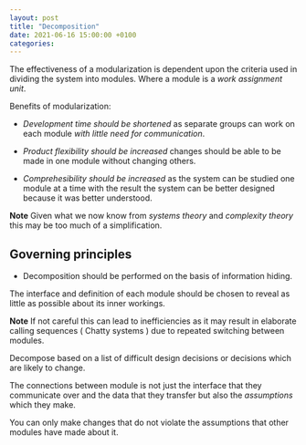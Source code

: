 ```yaml
---
layout: post
title: "Decomposition"
date: 2021-06-16 15:00:00 +0100
categories:
---
```


The effectiveness of a modularization is dependent upon the criteria used in dividing the system into modules.  Where a module is a _work assignment unit_.

Benefits of modularization:

- _Development time should be shortened_ as separate groups can work on each module _with little need for communication_.

- _Product flexibility should be increased_ changes should be able to be made in one module without changing others.

- _Comprehesibility should be increased_ as the system can be studied one module at a time with the result the system can be better designed because it was better understood.

__Note__  Given what we now know from _systems theory_ and _complexity theory_ this may be too much of a simplification.

## Governing principles

- Decomposition should be performed on the basis of information hiding.

The interface and definition of each module should be chosen to reveal as little as possible about its inner workings.

__Note__ If not careful this can lead to inefficiencies as it may result in elaborate calling sequences ( Chatty systems ) due to repeated switching between modules.

Decompose based on a list of difficult design decisions or decisions which are likely to change.

The connections between module is not just the interface that they communicate over and the data that they transfer but also the _assumptions_ which they make.

You can only make changes that do not violate the assumptions that other modules have made about it.